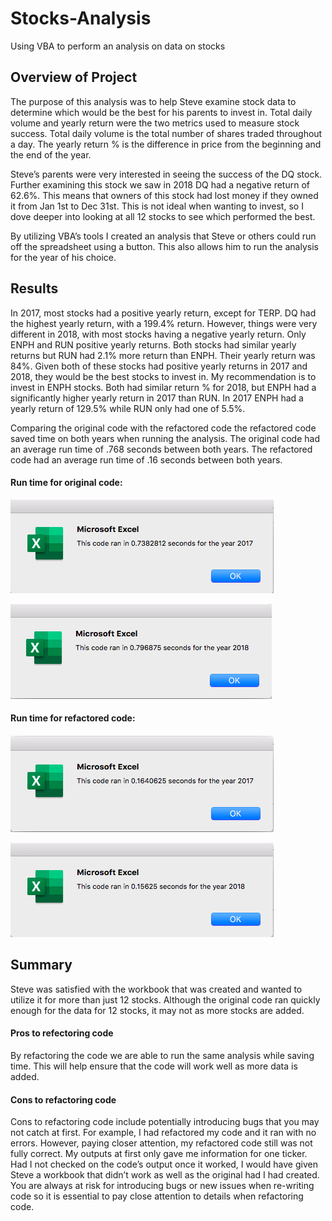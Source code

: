 # Stocks-Analysis
Using VBA to perform an analysis on data on stocks 

## Overview of Project 
The purpose of this analysis was to help Steve examine stock data to determine which would be the best for his parents to invest in. Total daily volume and yearly return were the two metrics used to measure stock success. Total daily volume is the total number of shares traded throughout a day. The yearly return % is the difference in price from the beginning and the end of the year. 
	
Steve’s parents were very interested in seeing the success of the DQ stock. Further examining this stock we saw in 2018 DQ had a negative return of 62.6%. This means that owners of this stock had lost money if they owned it from Jan 1st to Dec 31st. This is not ideal when wanting to invest, so I dove deeper into looking at all 12 stocks to see which performed the best. 
	
By utilizing VBA’s tools I created an analysis that Steve or others could run off the spreadsheet using a button. This also allows him to run the analysis for the year of his choice. 

## Results 
In 2017, most stocks had a positive yearly return, except for TERP. DQ had the highest yearly return, with a 199.4% return. However, things were very different in 2018, with most stocks having a negative yearly return. Only ENPH and RUN positive yearly returns. Both stocks had similar yearly returns but RUN had 2.1% more return than ENPH. Their yearly return was 84%. Given both of these stocks had positive yearly returns in 2017 and 2018, they would be the best stocks to invest in. My recommendation is to invest in ENPH stocks. Both had similar return % for 2018, but ENPH had a significantly higher yearly return in 2017 than RUN. In 2017 ENPH had a yearly return of 129.5% while RUN only had one of 5.5%. 

Comparing the original code with the refactored code the refactored code saved time on both years when running the analysis. The original code had an average run time of .768 seconds between both years. The refactored code had an average run time of .16 seconds between both years. 

#### Run time for original code:

![VBA_Challenge_original_code_2017](Resources/VBA_Challenge_original_code_2017.png)

![VBA_Challenge_original_code_2018](Resources/VBA_Challenge_original_code_2018.png)


#### Run time for refactored code:

![VBA_Challenge_2017](Resources/VBA_Challenge_2017.png)

![VBA_Challenge_2018](Resources/VBA_Challenge_2018.png)

## Summary

Steve was satisfied with the workbook that was created and wanted to utilize it for more than just 12 stocks. Although the original code ran quickly enough for the data for 12 stocks, it may not as more stocks are added. 

#### Pros to refectoring code

By refactoring the code we are able to run the same analysis while saving time. This will help ensure that the code will work well as more data is added. 

#### Cons to refactoring code

Cons to refactoring code include potentially introducing bugs that you may not catch at first. For example, I had refactored my code and it ran with no errors. However, paying closer attention, my refactored code still was not fully correct. My outputs at first only gave me information for one ticker. Had I not checked on the code’s output once it worked, I would have given Steve a workbook that didn’t work as well as the original had I had created. You are always at risk for introducing bugs or new issues when re-writing code so it is essential to pay close attention to details when refactoring code. 



